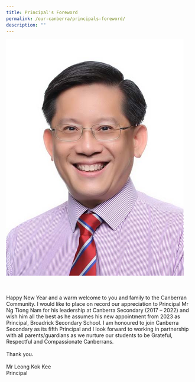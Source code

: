 ```yaml
---
title: Principal's Foreword
permalink: /our-canberra/principals-foreword/
description: ""
---
```

<img src="images/MR%20LEONG%20KOK%20KEE_cropped.jpg" height="20%">

<br><br>
Happy New Year and a warm welcome to you and family to the Canberran Community. I would like to place on record our appreciation to Principal Mr Ng Tiong Nam for his leadership at Canberra Secondary (2017 – 2022) and wish him all the best as he assumes his new appointment from 2023 as Principal, Broadrick Secondary School. I am honoured to join Canberra Secondary as its fifth Principal and I look forward to working in partnership with all parents/guardians as we nurture our students to be Grateful, Respectful and Compassionate Canberrans.
<br><br>
Thank you.
<br><br>
Mr Leong Kok Kee<br>
Principal